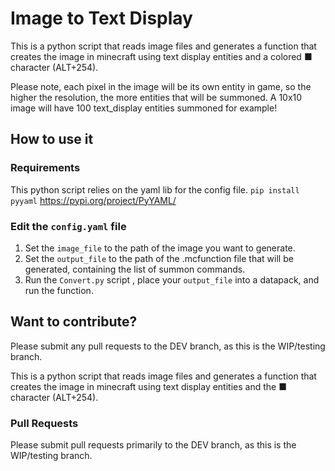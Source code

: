 # Image to Text Display

This is a python script that reads image files and generates a function that creates the image in minecraft using text display entities and a colored ■ character (ALT+254).

Please note, each pixel in the image will be its own entity in game, so the higher the resolution, the more entities that will be summoned. A 10x10 image will have 100 text_display entities summoned for example!

## How to use it

### Requirements
This python script relies on the yaml lib for the config file. `pip install pyyaml` https://pypi.org/project/PyYAML/

### Edit the `config.yaml` file
1. Set the `image_file` to the path of the image you want to generate.
2. Set the `output_file` to the path of the .mcfunction file that will be generated, containing the list of summon commands.
3. Run the `Convert.py` script , place your `output_file` into a datapack, and run the function.

## Want to contribute?
Please submit any pull requests to the DEV branch, as this is the WIP/testing branch.

This is a python script that reads image files and generates a function that creates the image in minecraft using text display entities and the ■ character (ALT+254).

### Pull Requests
Please submit pull requests primarily to the DEV branch, as this is the WIP/testing branch.